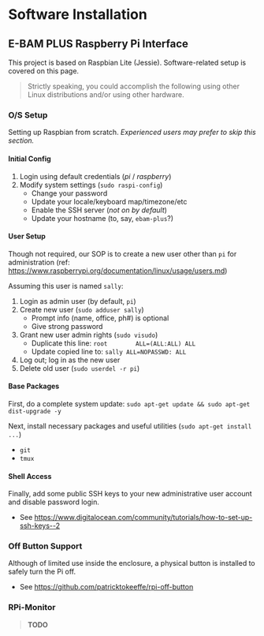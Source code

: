 
# Software Installation

## E-BAM PLUS Raspberry Pi Interface

This project is based on Raspbian Lite (Jessie). Software-related setup is
covered on this page. 

> Strictly speaking, you could accomplish the following using other Linux
> distributions and/or using other hardware. 


### O/S Setup

Setting up Raspbian from scratch. *Experienced users may prefer to skip this
section.*

#### Initial Config

1. Login using default credentials (*pi* / *raspberry*)
2. Modify system settings (`sudo raspi-config`)
    * Change your password
    * Update your locale/keyboard map/timezone/etc
    * Enable the SSH server (*not on by default*)
    * Update your hostname (to, say, `ebam-plus`?)

#### User Setup

Though not required, our SOP is to create a new user other than `pi` for
administration (ref: <https://www.raspberrypi.org/documentation/linux/usage/users.md>)

Assuming this user is named `sally`:
1. Login as admin user (by default, `pi`)
2. Create new user (`sudo adduser sally`)
	* Prompt info (name, office, ph#) is optional
	* Give strong password
3. Grant new user admin rights (`sudo visudo`)
	* Duplicate this line: `root		ALL=(ALL:ALL) ALL`
	* Update copied line to: `sally	ALL=NOPASSWD: ALL`
4. Log out; log in as the new user
5. Delete old user (`sudo userdel -r pi`)

#### Base Packages

First, do a complete system update: `sudo apt-get update && sudo apt-get dist-upgrade -y`

Next, install necessary packages and useful utilities (`sudo apt-get install ...`)
* `git`
* `tmux`

#### Shell Access

Finally, add some public SSH keys to your new administrative user account and
disable password login.
* See <https://www.digitalocean.com/community/tutorials/how-to-set-up-ssh-keys--2>


### Off Button Support

Although of limited use inside the enclosure, a physical button is installed to safely turn the Pi off.
* See <https://github.com/patricktokeeffe/rpi-off-button>

### RPi-Monitor

> **TODO**

